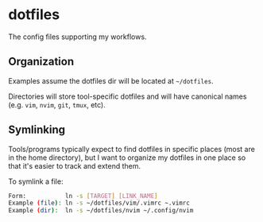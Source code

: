 # dotfiles

The config files supporting my workflows.

## Organization

Examples assume the dotfiles dir will be located at `~/dotfiles`.

Directories will store tool-specific dotfiles and will have canonical names (e.g. `vim`, `nvim`, `git`, `tmux`, etc).

## Symlinking

Tools/programs typically expect to find dotfiles in specific places (most are in the home directory), but I want to organize my dotfiles in one place so that it's easier to track and extend them.

To symlink a file:

```bash
Form:           ln -s [TARGET] [LINK_NAME]
Example (file): ln -s ~/dotfiles/vim/.vimrc ~.vimrc
Example (dir):  ln -s ~/dotfiles/nvim ~/.config/nvim
```



